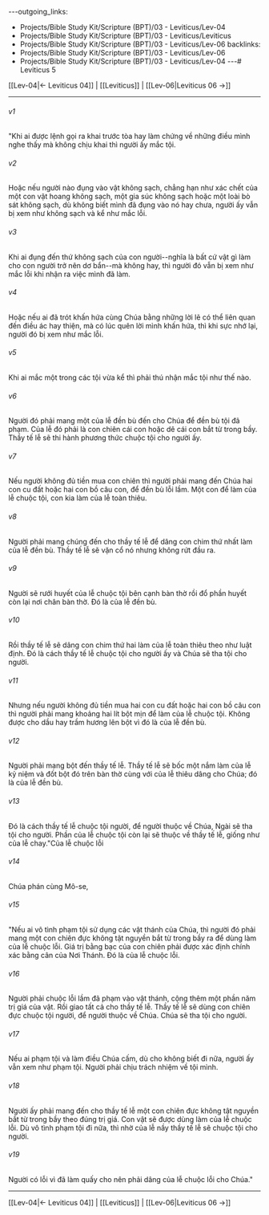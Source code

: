 ---outgoing_links:
  - Projects/Bible Study Kit/Scripture (BPT)/03 - Leviticus/Lev-04
  - Projects/Bible Study Kit/Scripture (BPT)/03 - Leviticus/Leviticus
  - Projects/Bible Study Kit/Scripture (BPT)/03 - Leviticus/Lev-06
backlinks:
  - Projects/Bible Study Kit/Scripture (BPT)/03 - Leviticus/Lev-06
  - Projects/Bible Study Kit/Scripture (BPT)/03 - Leviticus/Lev-04
---# Leviticus 5

[[Lev-04|← Leviticus 04]] | [[Leviticus]] | [[Lev-06|Leviticus 06 →]]
***



###### v1 
"Khi ai được lệnh gọi ra khai trước tòa hay làm chứng về những điều mình nghe thấy mà không chịu khai thì người ấy mắc tội. 

###### v2 
Hoặc nếu người nào đụng vào vật không sạch, chẳng hạn như xác chết của một con vật hoang không sạch, một gia súc không sạch hoặc một loài bò sát không sạch, dù không biết mình đã đụng vào nó hay chưa, người ấy vẫn bị xem như không sạch và kể như mắc lỗi. 

###### v3 
Khi ai đụng đến thứ không sạch của con người--nghĩa là bất cứ vật gì làm cho con người trở nên dơ bẩn--mà không hay, thì người đó vẫn bị xem như mắc lỗi khi nhận ra việc mình đã làm. 

###### v4 
Hoặc nếu ai đã trót khấn hứa cùng Chúa bằng những lời lẽ có thể liên quan đến điều ác hay thiện, mà có lúc quên lời mình khấn hứa, thì khi sực nhớ lại, người đó bị xem như mắc lỗi. 

###### v5 
Khi ai mắc một trong các tội vừa kể thì phải thú nhận mắc tội như thế nào. 

###### v6 
Người đó phải mang một của lễ đền bù đến cho Chúa để đền bù tội đã phạm. Của lễ đó phải là con chiên cái con hoặc dê cái con bắt từ trong bầy. Thầy tế lễ sẽ thi hành phương thức chuộc tội cho người ấy. 

###### v7 
Nếu người không đủ tiền mua con chiên thì người phải mang đến Chúa hai con cu đất hoặc hai con bồ câu con, để đền bù lỗi lầm. Một con để làm của lễ chuộc tội, con kia làm của lễ toàn thiêu. 

###### v8 
Người phải mang chúng đến cho thầy tế lễ để dâng con chim thứ nhất làm của lễ đền bù. Thầy tế lễ sẽ vặn cổ nó nhưng không rứt đầu ra. 

###### v9 
Người sẽ rưới huyết của lễ chuộc tội bên cạnh bàn thờ rồi đổ phần huyết còn lại nơi chân bàn thờ. Đó là của lễ đền bù. 

###### v10 
Rồi thầy tế lễ sẽ dâng con chim thứ hai làm của lễ toàn thiêu theo như luật định. Đó là cách thầy tế lễ chuộc tội cho người ấy và Chúa sẽ tha tội cho người. 

###### v11 
Nhưng nếu người không đủ tiền mua hai con cu đất hoặc hai con bồ câu con thì người phải mang khoảng hai lít bột mịn để làm của lễ chuộc tội. Không được cho dầu hay trầm hương lên bột vì đó là của lễ đền bù. 

###### v12 
Người phải mang bột đến thầy tế lễ. Thầy tế lễ sẽ bốc một nắm làm của lễ kỷ niệm và đốt bột đó trên bàn thờ cùng với của lễ thiêu dâng cho Chúa; đó là của lễ đền bù. 

###### v13 
Đó là cách thầy tế lễ chuộc tội người, để người thuộc về Chúa, Ngài sẽ tha tội cho người. Phần của lễ chuộc tội còn lại sẽ thuộc về thầy tế lễ, giống như của lễ chay."Của lễ chuộc lỗi 

###### v14 
Chúa phán cùng Mô-se, 

###### v15 
"Nếu ai vô tình phạm tội sử dụng các vật thánh của Chúa, thì người đó phải mang một con chiên đực không tật nguyền bắt từ trong bầy ra để dùng làm của lễ chuộc lỗi. Giá trị bằng bạc của con chiên phải được xác định chính xác bằng cân của Nơi Thánh. Đó là của lễ chuộc lỗi. 

###### v16 
Người phải chuộc lỗi lầm đã phạm vào vật thánh, cộng thêm một phần năm trị giá của vật. Rồi giao tất cả cho thầy tế lễ. Thầy tế lễ sẽ dùng con chiên đực chuộc tội người, để người thuộc về Chúa. Chúa sẽ tha tội cho người. 

###### v17 
Nếu ai phạm tội và làm điều Chúa cấm, dù cho không biết đi nữa, người ấy vẫn xem như phạm tội. Người phải chịu trách nhiệm về tội mình. 

###### v18 
Người ấy phải mang đến cho thầy tế lễ một con chiên đực không tật nguyền bắt từ trong bầy theo đúng trị giá. Con vật sẽ được dùng làm của lễ chuộc lỗi. Dù vô tình phạm tội đi nữa, thì nhờ của lễ nầy thầy tế lễ sẽ chuộc tội cho người. 

###### v19 
Người có lỗi vì đã làm quấy cho nên phải dâng của lễ chuộc lỗi cho Chúa."

***
[[Lev-04|← Leviticus 04]] | [[Leviticus]] | [[Lev-06|Leviticus 06 →]]
